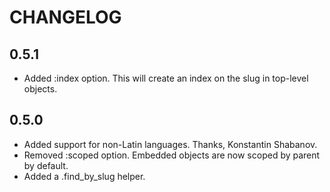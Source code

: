 CHANGELOG
=========

0.5.1
-----

* Added :index option. This will create an index on the slug in
  top-level objects.

0.5.0
-----

* Added support for non-Latin languages. Thanks, Konstantin Shabanov.
* Removed :scoped option. Embedded objects are now scoped by parent by
  default.
* Added a .find_by_slug helper.
